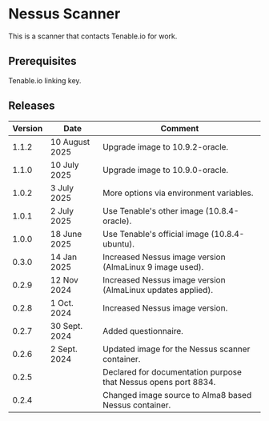 # Nessus Scanner

This is a scanner that contacts Tenable.io for work.

## Prerequisites

Tenable.io linking key.

## Releases

| Version | Date | Comment |
| ------- | -----| ------- |
| 1.1.2 | 10 August 2025 | Upgrade image to 10.9.2-oracle. |
| 1.1.0 | 10 July 2025 | Upgrade image to 10.9.0-oracle. |
| 1.0.2 | 3 July 2025 | More options via environment variables. |
| 1.0.1 | 2 July 2025 | Use Tenable's other image (10.8.4-oracle). |
| 1.0.0 | 18 June 2025 | Use Tenable's official image (10.8.4-ubuntu). |
| 0.3.0 | 14 Jan 2025 | Increased Nessus image version (AlmaLinux 9 image used). |
| 0.2.9 | 12 Nov 2024 | Increased Nessus image version (AlmaLinux updates applied). |
| 0.2.8 | 1 Oct. 2024 | Increased Nessus image version. |
| 0.2.7 | 30 Sept. 2024 | Added questionnaire. |
| 0.2.6 | 2 Sept. 2024 | Updated image for the Nessus scanner container. |
| 0.2.5 | | Declared for documentation purpose that Nessus opens port 8834. |
| 0.2.4 | | Changed image source to Alma8 based Nessus container. |

